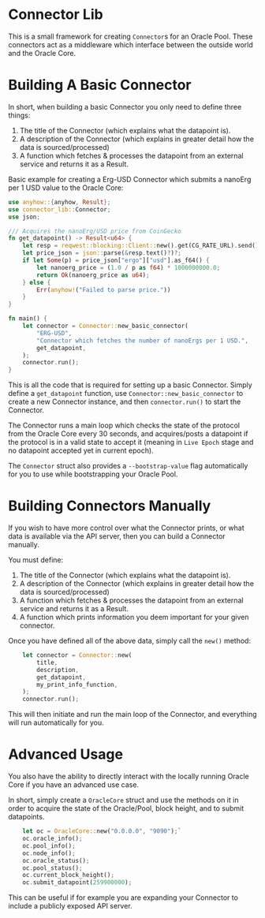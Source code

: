 # Connector Lib

This is a small framework for creating `Connector`s for an Oracle Pool. These connectors act as a middleware which interface between the outside world and the Oracle Core.


Building A Basic Connector
==========================
In short, when building a basic Connector you only need to define three things:
1. The title of the Connector (which explains what the datapoint is).
2. A description of the Connector (which explains in greater detail how the data is sourced/processed)
3. A function which fetches & processes the datapoint from an external service and returns it as a Result<u64>.

Basic example for creating a Erg-USD Connector which submits a nanoErg per 1 USD value to the Oracle Core:

```rust
use anyhow::{anyhow, Result};
use connector_lib::Connector;
use json;

/// Acquires the nanoErg/USD price from CoinGecko
fn get_datapoint() -> Result<u64> {
    let resp = reqwest::blocking::Client::new().get(CG_RATE_URL).send()?;
    let price_json = json::parse(&resp.text()?)?;
    if let Some(p) = price_json["ergo"]["usd"].as_f64() {
        let nanoerg_price = (1.0 / p as f64) * 1000000000.0;
        return Ok(nanoerg_price as u64);
    } else {
        Err(anyhow!("Failed to parse price."))
    }
}

fn main() {
    let connector = Connector::new_basic_connector(
        "ERG-USD",
        "Connector which fetches the number of nanoErgs per 1 USD.",
        get_datapoint,
    );
    connector.run();
}
```

This is all the code that is required for setting up a basic Connector. Simply define a `get_datapoint` function, use `Connector::new_basic_connector` to create a new Connector instance, and then `connector.run()` to start the Connector.

The Connector runs a main loop which checks the state of the protocol from the Oracle Core every 30 seconds, and acquires/posts a datapoint if the protocol is in a valid state to accept it (meaning in `Live Epoch` stage and no datapoint accepted yet in current epoch).

The `Connector` struct also provides a `--bootstrap-value` flag automatically for you to use while bootstrapping your Oracle Pool.


Building Connectors Manually
==========================

If you wish to have more control over what the Connector prints, or what data is available via the API server, then you can build a Connector manually.

You must define:
1. The title of the Connector (which explains what the datapoint is).
2. A description of the Connector (which explains in greater detail how the data is sourced/processed)
3. A function which fetches & processes the datapoint from an external service and returns it as a Result<u64>.
4. A function which prints information you deem important for your given connector.

Once you have defined all of the above data, simply call the `new()` method:

```rust
    let connector = Connector::new(
        title,
        description,
        get_datapoint,
        my_print_info_function,
    );
    connector.run();
```

This will then initiate and run the main loop of the Connector, and everything will run automatically for you.

Advanced Usage
=================
You also have the ability to directly interact with the locally running Oracle Core if you have an advanced use case.

In short, simply create a `OracleCore` struct and use the methods on it in order to acquire the state of the Oracle/Pool, block height, and to submit datapoints.
```rust
    let oc = OracleCore::new("0.0.0.0", "9090");`
    oc.oracle_info();
    oc.pool_info();
    oc.node_info();
    oc.oracle_status();
    oc.pool_status();
    oc.current_block_height();
    oc.submit_datapoint(259900000);
```

This can be useful if for example you are expanding your Connector to include a publicly exposed API server.